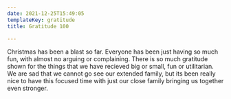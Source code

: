 ```yaml
---
date: 2021-12-25T15:49:05
templateKey: gratitude
title: Gratitude 100

---
```


Christmas has been a blast so far. Everyone has been just having so much fun,
with almost no arguing or complaining.  There is so much gratitude shown for
the things that we have recieved big or small, fun or utilitarian.  We are sad
that we cannot go see our extended family, but its been really nice to have
this focused time with just our close family bringing us together even
stronger.
